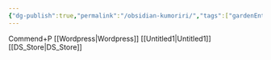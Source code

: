 ```yaml
---
{"dg-publish":true,"permalink":"/obsidian-kumoriri/","tags":["gardenEntry"]}
---
```


Commend+P
[[Wordpress\|Wordpress]]
[[Untitled1\|Untitled1]]
[[DS_Store\|DS_Store]]
